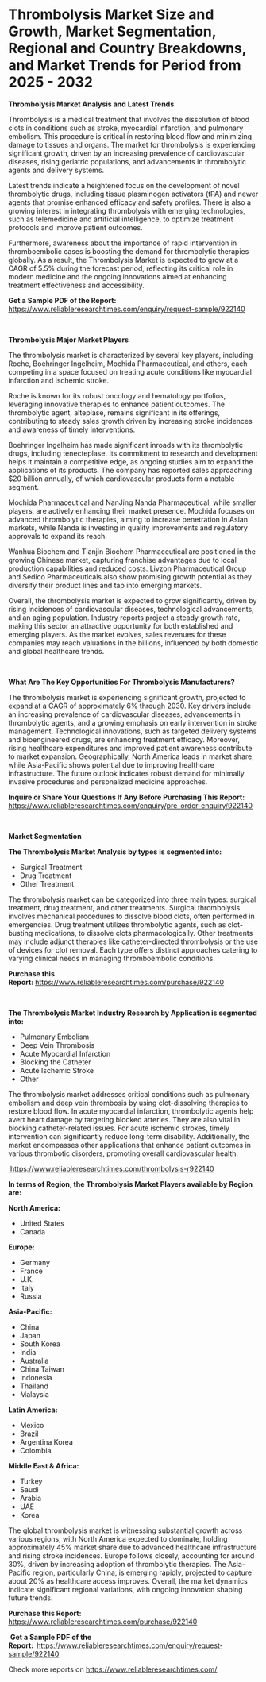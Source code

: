 <p><h1>Thrombolysis Market Size and Growth, Market Segmentation, Regional and Country Breakdowns, and Market Trends for Period from 2025 -  2032</h1></p><p><strong>Thrombolysis Market Analysis and Latest Trends</strong></p>
<p><p>Thrombolysis is a medical treatment that involves the dissolution of blood clots in conditions such as stroke, myocardial infarction, and pulmonary embolism. This procedure is critical in restoring blood flow and minimizing damage to tissues and organs. The market for thrombolysis is experiencing significant growth, driven by an increasing prevalence of cardiovascular diseases, rising geriatric populations, and advancements in thrombolytic agents and delivery systems. </p><p>Latest trends indicate a heightened focus on the development of novel thrombolytic drugs, including tissue plasminogen activators (tPA) and newer agents that promise enhanced efficacy and safety profiles. There is also a growing interest in integrating thrombolysis with emerging technologies, such as telemedicine and artificial intelligence, to optimize treatment protocols and improve patient outcomes. </p><p>Furthermore, awareness about the importance of rapid intervention in thromboembolic cases is boosting the demand for thrombolytic therapies globally. As a result, the Thrombolysis Market is expected to grow at a CAGR of 5.5% during the forecast period, reflecting its critical role in modern medicine and the ongoing innovations aimed at enhancing treatment effectiveness and accessibility.</p></p>
<p><strong>Get a Sample PDF of the Report:&nbsp;</strong> <a href="https://www.reliableresearchtimes.com/enquiry/request-sample/922140?utm_campaign=2232&utm_medium=2&utm_source=Github&utm_content=ia&utm_term=07032025&utm_id=thrombolysis">https://www.reliableresearchtimes.com/enquiry/request-sample/922140</a></p>
<p>&nbsp;</p>
<p><strong>Thrombolysis Major Market Players</strong></p>
<p><p>The thrombolysis market is characterized by several key players, including Roche, Boehringer Ingelheim, Mochida Pharmaceutical, and others, each competing in a space focused on treating acute conditions like myocardial infarction and ischemic stroke. </p><p>Roche is known for its robust oncology and hematology portfolios, leveraging innovative therapies to enhance patient outcomes. The thrombolytic agent, alteplase, remains significant in its offerings, contributing to steady sales growth driven by increasing stroke incidences and awareness of timely interventions.</p><p>Boehringer Ingelheim has made significant inroads with its thrombolytic drugs, including tenecteplase. Its commitment to research and development helps it maintain a competitive edge, as ongoing studies aim to expand the applications of its products. The company has reported sales approaching $20 billion annually, of which cardiovascular products form a notable segment.</p><p>Mochida Pharmaceutical and NanJing Nanda Pharmaceutical, while smaller players, are actively enhancing their market presence. Mochida focuses on advanced thrombolytic therapies, aiming to increase penetration in Asian markets, while Nanda is investing in quality improvements and regulatory approvals to expand its reach.</p><p>Wanhua Biochem and Tianjin Biochem Pharmaceutical are positioned in the growing Chinese market, capturing franchise advantages due to local production capabilities and reduced costs. Livzon Pharmaceutical Group and Sedico Pharmaceuticals also show promising growth potential as they diversify their product lines and tap into emerging markets.</p><p>Overall, the thrombolysis market is expected to grow significantly, driven by rising incidences of cardiovascular diseases, technological advancements, and an aging population. Industry reports project a steady growth rate, making this sector an attractive opportunity for both established and emerging players. As the market evolves, sales revenues for these companies may reach valuations in the billions, influenced by both domestic and global healthcare trends.</p></p>
<p>&nbsp;</p>
<p><strong>What Are The Key Opportunities For Thrombolysis Manufacturers?</strong></p>
<p><p>The thrombolysis market is experiencing significant growth, projected to expand at a CAGR of approximately 6% through 2030. Key drivers include an increasing prevalence of cardiovascular diseases, advancements in thrombolytic agents, and a growing emphasis on early intervention in stroke management. Technological innovations, such as targeted delivery systems and bioengineered drugs, are enhancing treatment efficacy. Moreover, rising healthcare expenditures and improved patient awareness contribute to market expansion. Geographically, North America leads in market share, while Asia-Pacific shows potential due to improving healthcare infrastructure. The future outlook indicates robust demand for minimally invasive procedures and personalized medicine approaches.</p></p>
<p><strong>Inquire or Share Your Questions If Any Before Purchasing This Report:</strong> <a href="https://www.reliableresearchtimes.com/enquiry/pre-order-enquiry/922140?utm_campaign=2232&utm_medium=2&utm_source=Github&utm_content=ia&utm_term=07032025&utm_id=thrombolysis">https://www.reliableresearchtimes.com/enquiry/pre-order-enquiry/922140</a></p>
<p>&nbsp;</p>
<p><strong>Market Segmentation</strong></p>
<p><strong>The Thrombolysis Market Analysis by types is segmented into:</strong></p>
<p><ul><li>Surgical Treatment</li><li>Drug Treatment</li><li>Other Treatment</li></ul></p>
<p><p>The thrombolysis market can be categorized into three main types: surgical treatment, drug treatment, and other treatments. Surgical thrombolysis involves mechanical procedures to dissolve blood clots, often performed in emergencies. Drug treatment utilizes thrombolytic agents, such as clot-busting medications, to dissolve clots pharmacologically. Other treatments may include adjunct therapies like catheter-directed thrombolysis or the use of devices for clot removal. Each type offers distinct approaches catering to varying clinical needs in managing thromboembolic conditions.</p></p>
<p><strong>Purchase this Report:&nbsp;</strong><a href="https://www.reliableresearchtimes.com/purchase/922140?utm_campaign=2232&utm_medium=2&utm_source=Github&utm_content=ia&utm_term=07032025&utm_id=thrombolysis">https://www.reliableresearchtimes.com/purchase/922140</a></p>
<p>&nbsp;</p>
<p><strong>The Thrombolysis Market Industry Research by Application is segmented into:</strong></p>
<p><ul><li>Pulmonary Embolism</li><li>Deep Vein Thrombosis</li><li>Acute Myocardial Infarction</li><li>Blocking the Catheter</li><li>Acute Ischemic Stroke</li><li>Other</li></ul></p>
<p><p>The thrombolysis market addresses critical conditions such as pulmonary embolism and deep vein thrombosis by using clot-dissolving therapies to restore blood flow. In acute myocardial infarction, thrombolytic agents help avert heart damage by targeting blocked arteries. They are also vital in blocking catheter-related issues. For acute ischemic strokes, timely intervention can significantly reduce long-term disability. Additionally, the market encompasses other applications that enhance patient outcomes in various thrombotic disorders, promoting overall cardiovascular health.</p></p>
<p><a href="https://www.reliableresearchtimes.com/thrombolysis-r922140?utm_campaign=2232&utm_medium=2&utm_source=Github&utm_content=ia&utm_term=07032025&utm_id=thrombolysis">&nbsp;https://www.reliableresearchtimes.com/thrombolysis-r922140</a></p>
<p><strong>In terms of Region, the Thrombolysis Market Players available by Region are:</strong></p>
<p>
    <p> <strong> North America: </strong>
        <ul>
            <li>United States</li>
            <li>Canada</li>
        </ul>
        </p> 
    <p> <strong> Europe: </strong>
        <ul>
            <li>Germany</li>
            <li>France</li>
            <li>U.K.</li>
            <li>Italy</li>
            <li>Russia</li>
        </ul>
        </p> 
    <p> <strong> Asia-Pacific: </strong>
        <ul>
            <li>China</li>
            <li>Japan</li>
            <li>South Korea</li>
            <li>India</li>
            <li>Australia</li>
            <li>China Taiwan</li>
            <li>Indonesia</li>
            <li>Thailand</li>
            <li>Malaysia</li>
        </ul>
        </p> 
    <p> <strong> Latin America: </strong>
        <ul>
            <li>Mexico</li>
            <li>Brazil</li>
            <li>Argentina Korea</li>
            <li>Colombia</li>
        </ul>
        </p> 
    <p> <strong> Middle East & Africa: </strong>
        <ul>
            <li>Turkey</li>
            <li>Saudi</li>
            <li>Arabia</li>
            <li>UAE</li>
            <li>Korea</li>
        </ul>
    </p>
    </p>
<p><p>The global thrombolysis market is witnessing substantial growth across various regions, with North America expected to dominate, holding approximately 45% market share due to advanced healthcare infrastructure and rising stroke incidences. Europe follows closely, accounting for around 30%, driven by increasing adoption of thrombolytic therapies. The Asia-Pacific region, particularly China, is emerging rapidly, projected to capture about 20% as healthcare access improves. Overall, the market dynamics indicate significant regional variations, with ongoing innovation shaping future trends.</p></p>
<p><strong>Purchase this Report: </strong><a href="https://www.reliableresearchtimes.com/purchase/922140?utm_campaign=2232&utm_medium=2&utm_source=Github&utm_content=ia&utm_term=07032025&utm_id=thrombolysis">https://www.reliableresearchtimes.com/purchase/922140</a></p>
<p>&nbsp;<strong>Get a Sample PDF of the Report:&nbsp;&nbsp;</strong><a href="https://www.reliableresearchtimes.com/enquiry/request-sample/922140?utm_campaign=2232&utm_medium=2&utm_source=Github&utm_content=ia&utm_term=07032025&utm_id=thrombolysis">https://www.reliableresearchtimes.com/enquiry/request-sample/922140</a></p>
<p><strong></strong></p>
<p>Check more reports on <a href="https://www.reliableresearchtimes.com/?utm_campaign=2232&utm_medium=2&utm_source=Github&utm_content=ia&utm_term=07032025&utm_id=thrombolysis">https://www.reliableresearchtimes.com/</a></p>